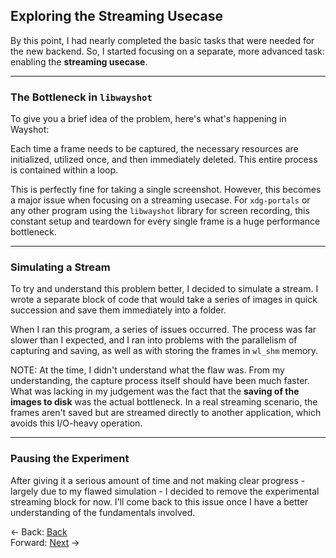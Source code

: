 ## **Exploring the Streaming Usecase**

By this point, I had nearly completed the basic tasks that were needed for the new backend. So, I started focusing on a separate, more advanced task: enabling the **streaming usecase**.

-----

### The Bottleneck in `libwayshot`

To give you a brief idea of the problem, here's what's happening in Wayshot:

Each time a frame needs to be captured, the necessary resources are initialized, utilized once, and then immediately deleted. This entire process is contained within a loop.

This is perfectly fine for taking a single screenshot. However, this becomes a major issue when focusing on a streaming usecase. For `xdg-portals` or any other program using the `libwayshot` library for screen recording, this constant setup and teardown for every single frame is a huge performance bottleneck.

-----

### Simulating a Stream

To try and understand this problem better, I decided to simulate a stream. I wrote a separate block of code that would take a series of images in quick succession and save them immediately into a folder.

When I ran this program, a series of issues occurred. The process was far slower than I expected, and I ran into problems with the parallelism of capturing and saving, as well as with storing the frames in `wl_shm` memory.

NOTE: At the time, I didn't understand what the flaw was. From my understanding, the capture process itself should have been much faster. What was lacking in my judgement was the fact that the **saving of the images to disk** was the actual bottleneck. In a real streaming scenario, the frames aren't saved but are streamed directly to another application, which avoids this I/O-heavy operation.

-----

### Pausing the Experiment

After giving it a serious amount of time and not making clear progress - largely due to my flawed simulation - I decided to remove the experimental streaming block for now. I'll come back to this issue once I have a better understanding of the fundamentals involved.

<- Back: [Back](Thought_Process_8.md)<br>
Forward: [Next](Thought_Process_10.md) ->